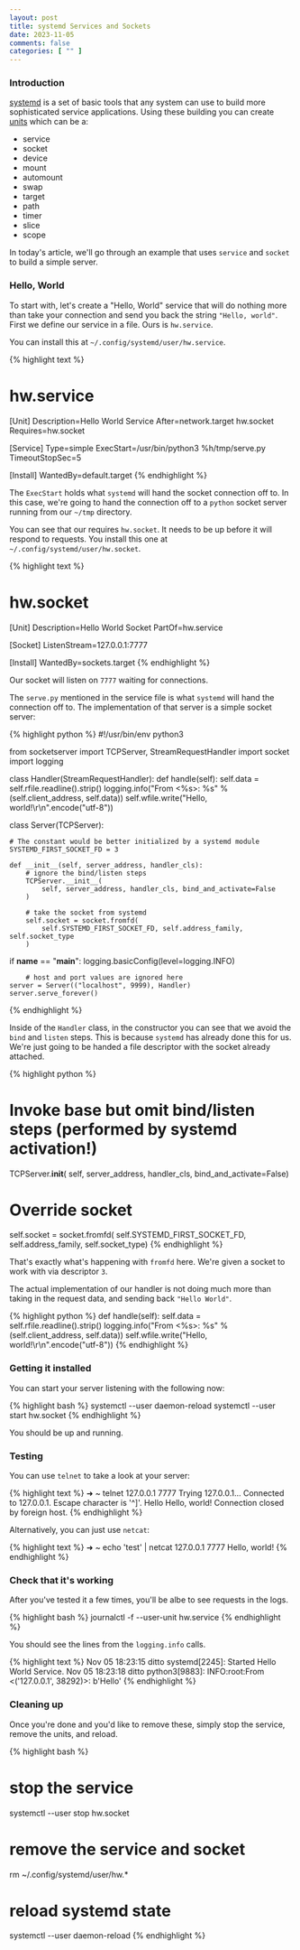 ```yaml
---
layout: post
title: systemd Services and Sockets
date: 2023-11-05
comments: false
categories: [ "" ]
---
```


### Introduction

[systemd](https://systemd.io/) is a set of basic tools that any system can use to build more sophisticated service applications. Using these building you can
create [units](https://www.freedesktop.org/software/systemd/man/latest/systemd.unit.html) which can be a:

* service
* socket
* device
* mount
* automount
* swap
* target
* path
* timer
* slice
* scope

In today's article, we'll go through an example that uses `service` and `socket` to build a simple server.

### Hello, World

To start with, let's create a "Hello, World" service that will do nothing more than take your connection and send you back the string `"Hello, world"`. First we define our service in a file. Ours is `hw.service`. 

You can install this at `~/.config/systemd/user/hw.service`.

{% highlight text %}
# hw.service
[Unit]
Description=Hello World Service
After=network.target hw.socket
Requires=hw.socket

[Service]
Type=simple
ExecStart=/usr/bin/python3 %h/tmp/serve.py
TimeoutStopSec=5

[Install]
WantedBy=default.target
{% endhighlight %}

The `ExecStart` holds what `systemd` will hand the socket connection off to. In this case, we're going to hand the connection off to a `python` socket server running from our `~/tmp` directory.

You can see that our requires `hw.socket`. It needs to be up before it will respond to requests. You install this one at `~/.config/systemd/user/hw.socket`.

{% highlight text %}
# hw.socket
[Unit]
Description=Hello World Socket
PartOf=hw.service

[Socket]
ListenStream=127.0.0.1:7777

[Install]
WantedBy=sockets.target
{% endhighlight %}

Our socket will listen on `7777` waiting for connections.

The `serve.py` mentioned in the service file is what `systemd` will hand the connection off to. The implementation of that server is a simple socket server:

{% highlight python %}
#!/usr/bin/env python3

from socketserver import TCPServer, StreamRequestHandler
import socket
import logging

class Handler(StreamRequestHandler):
    def handle(self):
        self.data = self.rfile.readline().strip()
        logging.info("From <%s>: %s" % (self.client_address, self.data))
        self.wfile.write("Hello, world!\r\n".encode("utf-8"))

class Server(TCPServer):
    
    # The constant would be better initialized by a systemd module
    SYSTEMD_FIRST_SOCKET_FD = 3

    def __init__(self, server_address, handler_cls):
        # ignore the bind/listen steps
        TCPServer.__init__(
            self, server_address, handler_cls, bind_and_activate=False
        )
        
        # take the socket from systemd
        self.socket = socket.fromfd(
            self.SYSTEMD_FIRST_SOCKET_FD, self.address_family, self.socket_type
        )

if __name__ == "__main__":
    logging.basicConfig(level=logging.INFO)

		# host and port values are ignored here  
    server = Server(("localhost", 9999), Handler)
    server.serve_forever()
{% endhighlight %}

Inside of the `Handler` class, in the constructor you can see that we avoid the `bind` and `listen` steps. This is because `systemd` has already done this for us. We're just
going to be handed a file descriptor with the socket already attached.

{% highlight python %}
# Invoke base but omit bind/listen steps (performed by systemd activation!)
TCPServer.__init__(
    self, server_address, handler_cls, bind_and_activate=False)
# Override socket
self.socket = socket.fromfd(
    self.SYSTEMD_FIRST_SOCKET_FD, self.address_family, self.socket_type)
{% endhighlight %}

That's exactly what's happening with `fromfd` here. We're given a socket to work with via descriptor `3`.

The actual implementation of our handler is not doing much more than taking in the request data, and sending back `"Hello World"`.

{% highlight python %}
def handle(self):
    self.data = self.rfile.readline().strip()
    logging.info("From <%s>: %s" % (self.client_address, self.data))
    self.wfile.write("Hello, world!\r\n".encode("utf-8"))
{% endhighlight %}


### Getting it installed

You can start your server listening with the following now:

{% highlight bash %}
systemctl --user daemon-reload
systemctl --user start hw.socket
{% endhighlight %}

You should be up and running.

### Testing

You can use `telnet` to take a look at your server:

{% highlight text %}
➜  ~ telnet 127.0.0.1 7777
Trying 127.0.0.1...
Connected to 127.0.0.1.
Escape character is '^]'.
Hello
Hello, world!
Connection closed by foreign host.
{% endhighlight %}

Alternatively, you can just use `netcat`:

{% highlight text %}
➜  ~ echo 'test' | netcat 127.0.0.1 7777 
Hello, world!
{% endhighlight %}

### Check that it's working

After you've tested it a few times, you'll be albe to see requests in the logs.

{% highlight bash %}
journalctl -f --user-unit hw.service
{% endhighlight %}

You should see the lines from the `logging.info` calls.

{% highlight text %}
Nov 05 18:23:15 ditto systemd[2245]: Started Hello World Service.
Nov 05 18:23:18 ditto python3[9883]: INFO:root:From <('127.0.0.1', 38292)>: b'Hello'
{% endhighlight %}

### Cleaning up

Once you're done and you'd like to remove these, simply stop the service, remove the units, and reload.

{% highlight bash %}
# stop the service
systemctl --user stop hw.socket

# remove the service and socket
rm ~/.config/systemd/user/hw.*

# reload systemd state
systemctl --user daemon-reload 
{% endhighlight %}


